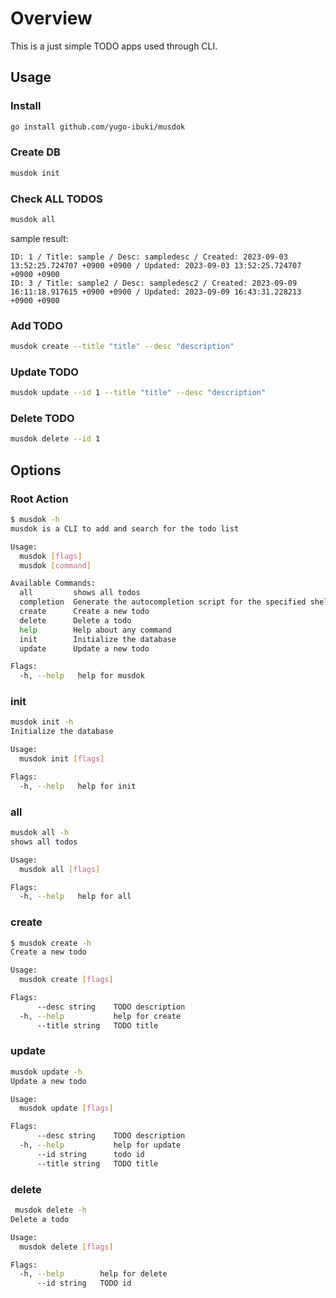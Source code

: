 # Overview

This is a just simple TODO apps used through CLI.

## Usage

### Install
```bash
go install github.com/yugo-ibuki/musdok
```

### Create DB
```bash
musdok init
```

### Check ALL TODOS
```bash
musdok all
```

sample result:
```bash:sample
ID: 1 / Title: sample / Desc: sampledesc / Created: 2023-09-03 13:52:25.724707 +0900 +0900 / Updated: 2023-09-03 13:52:25.724707 +0900 +0900
ID: 3 / Title: sample2 / Desc: sampledesc2 / Created: 2023-09-09 16:11:18.917615 +0900 +0900 / Updated: 2023-09-09 16:43:31.228213 +0900 +0900
```

### Add TODO
```bash
musdok create --title "title" --desc "description"
```

### Update TODO
```bash
musdok update --id 1 --title "title" --desc "description"
```

### Delete TODO
```bash
musdok delete --id 1
```

## Options

### Root Action
```bash
$ musdok -h
musdok is a CLI to add and search for the todo list

Usage:
  musdok [flags]
  musdok [command]

Available Commands:
  all         shows all todos
  completion  Generate the autocompletion script for the specified shell
  create      Create a new todo
  delete      Delete a todo
  help        Help about any command
  init        Initialize the database
  update      Update a new todo

Flags:
  -h, --help   help for musdok
```

### init
```bash
musdok init -h                                                                                                                    土  9/ 9 16:48:13 2023
Initialize the database

Usage:
  musdok init [flags]

Flags:
  -h, --help   help for init
```

### all
```bash
musdok all -h                                                                                                                     土  9/ 9 16:47:59 2023
shows all todos

Usage:
  musdok all [flags]

Flags:
  -h, --help   help for all
```

### create
```bash
$ musdok create -h                                                                                                          437ms  土  9/ 9 16:46:10 2023
Create a new todo

Usage:
  musdok create [flags]

Flags:
      --desc string    TODO description
  -h, --help           help for create
      --title string   TODO title
```

### update
```bash
musdok update -h                                                                                                                  土  9/ 9 16:47:23 2023
Update a new todo

Usage:
  musdok update [flags]

Flags:
      --desc string    TODO description
  -h, --help           help for update
      --id string      todo id
      --title string   TODO title
```

### delete
```bash
 musdok delete -h                                                                                                                  土  9/ 9 16:46:19 2023
Delete a todo

Usage:
  musdok delete [flags]

Flags:
  -h, --help        help for delete
      --id string   TODO id
```
